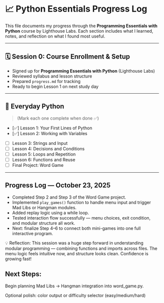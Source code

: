 # 📈 Python Essentials Progress Log

This file documents my progress through the **Programming Essentials with Python** course by Lighthouse Labs. Each section includes what I learned, notes, and reflection on what I found most useful.

---

## 🗓 Session 0: Course Enrollment & Setup
- Signed up for **Programming Essentials with Python** (Lighthouse Labs)
- Reviewed syllabus and lesson structure
- Prepared `progress.md` for tracking
- Ready to begin Lesson 1 on next study day


---

## 📆 Everyday Python
> (Mark each one complete when done ✅)

- [✅] Lesson 1: Your First Lines of Python  
- [✅] Lesson 2: Working with Variables  
- [ ] Lesson 3: Strings and Input  
- [ ] Lesson 4: Decisions and Conditions  
- [ ] Lesson 5: Loops and Repetition  
- [ ] Lesson 6: Functions and Reuse  
- [ ] Final Project: Word Game

---


## Progress Log — October 23, 2025

- Completed Step 2 and Step 3 of the Word Game project.
- Implemented `play_games()` function to handle menu input and trigger Mad Libs or Hangman modules.
- Added replay logic using a while loop.
- Tested interaction flow successfully — menu choices, exit condition, and modular structure all work.
- Next: finalize Step 4–6 to connect both mini-games into one full interactive program.

💡 Reflection:
This session was a huge step forward in understanding modular programming — combining functions and imports across files. The menu logic feels intuitive now, and structure looks clean. Confidence is growing fast!

## Next Steps:

Begin planning Mad Libs → Hangman integration into word_game.py.

Optional polish: color output or difficulty selector (easy/medium/hard)

